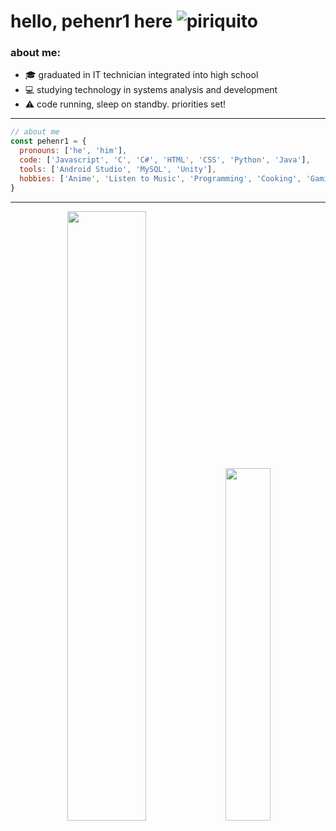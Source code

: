 # hello, pehenr1 here ![piriquito](https://camo.githubusercontent.com/f53c0bfbaab03fb628447c8c37d2ea7d78f61528e1c8d14795d363f46e47f01f/68747470733a2f2f63756c746f667468657061727479706172726f742e636f6d2f706172726f74732f68642f737461626c65706172726f742e676966)

### about me:
- :mortar_board: graduated in IT technician integrated into high school       
- :computer: studying technology in systems analysis and development
- :warning: code running, sleep on standby. priorities set!
---
                                                                                                                         
```javascript
// about me
const pehenr1 = {
  pronouns: ['he', 'him'],
  code: ['Javascript', 'C', 'C#', 'HTML', 'CSS', 'Python', 'Java'],
  tools: ['Android Studio', 'MySQL', 'Unity'],
  hobbies: ['Anime', 'Listen to Music', 'Programming', 'Cooking', 'Gaming']
}
```

---

<div align='center'>
  <img width="50%"  src="https://github-readme-stats.vercel.app/api?username=pehenr1&show_icons=true&theme=radical&include_all_commits=true&count_private=true">
  <img width="38%" src="https://github-readme-stats.vercel.app/api/top-langs/?username=pehenr1&layout=compact&langs_count=16&theme=radical"/>
</div>

